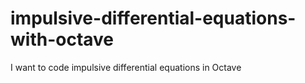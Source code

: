 # impulsive-differential-equations-with-octave
I want to code impulsive differential equations in Octave
